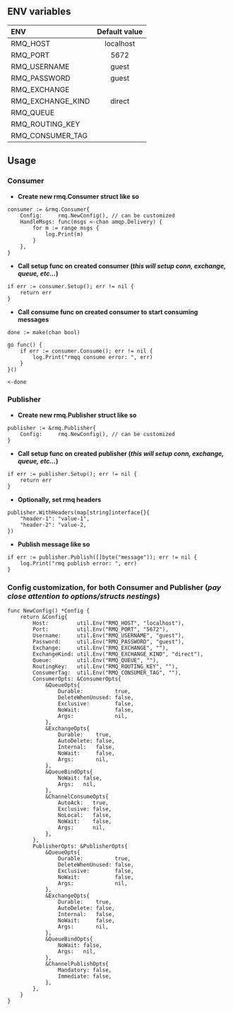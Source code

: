 ## ENV variables

| ENV                | Default value |
|:-------------------|:-------------:|
| RMQ_HOST           | localhost     |
| RMQ_PORT           | 5672          |
| RMQ_USERNAME       | guest         |
| RMQ_PASSWORD       | guest         |
| RMQ_EXCHANGE       |               |
| RMQ_EXCHANGE_KIND  | direct        |
| RMQ_QUEUE          |               |
| RMQ_ROUTING_KEY    |               |
| RMQ_CONSUMER_TAG   |               |

## Usage

### Consumer

* **Create new rmq.Consumer struct like so**
```
consumer := &rmq.Consumer{
    Config:     rmq.NewConfig(), // can be customized
    HandleMsgs: func(msgs <-chan amqp.Delivery) {
        for m := range msgs {
            log.Print(m)
        }
    },
}
```

* **Call setup func on created consumer (*this will setup conn, exchange, queue, etc...*)**
```
if err := consumer.Setup(); err != nil {
    return err
}
```

* **Call consume func on created consumer to start consuming messages**
```
done := make(chan bool)

go func() {
    if err := consumer.Consume(); err != nil {
        log.Print("rmqq consume error: ", err)
    }
}()

<-done
```

### Publisher

* **Create new rmq.Publisher struct like so**
```
publisher := &rmq.Publisher{
    Config:     rmq.NewConfig(), // can be customized
}
```

* **Call setup func on created publisher (*this will setup conn, exchange, queue, etc...*)**
```
if err := publisher.Setup(); err != nil {
    return err
}
```

* **Optionally, set rmq headers**
```
publisher.WithHeaders(map[string]interface{}{
    "header-1": "value-1",
    "header-2": "value-2,
})
```

* **Publish message like so**
```
if err := publisher.Publish([]byte("message")); err != nil {
    log.Print("rmq publish error: ", err)
}
```

### Config customization, for both Consumer and Publisher (*pay close attention to options/structs nestings*)
```
func NewConfig() *Config {
	return &Config{
		Host:         util.Env("RMQ_HOST", "localhost"),
		Port:         util.Env("RMQ_PORT", "5672"),
		Username:     util.Env("RMQ_USERNAME", "guest"),
		Password:     util.Env("RMQ_PASSWORD", "guest"),
		Exchange:     util.Env("RMQ_EXCHANGE", ""),
		ExchangeKind: util.Env("RMQ_EXCHANGE_KIND", "direct"),
		Queue:        util.Env("RMQ_QUEUE", ""),
		RoutingKey:   util.Env("RMQ_ROUTING_KEY", ""),
		ConsumerTag:  util.Env("RMQ_CONSUMER_TAG", ""),
		ConsumerOpts: &ConsumerOpts{
			&QueueOpts{
				Durable:          true,
				DeleteWhenUnused: false,
				Exclusive:        false,
				NoWait:           false,
				Args:             nil,
			},
			&ExchangeOpts{
				Durable:    true,
				AutoDelete: false,
				Internal:   false,
				NoWait:     false,
				Args:       nil,
			},
			&QueueBindOpts{
				NoWait: false,
				Args:   nil,
			},
			&ChannelConsumeOpts{
				AutoAck:   true,
				Exclusive: false,
				NoLocal:   false,
				NoWait:    false,
				Args:      nil,
			},
		},
		PublisherOpts: &PublisherOpts{
			&QueueOpts{
				Durable:          true,
				DeleteWhenUnused: false,
				Exclusive:        false,
				NoWait:           false,
				Args:             nil,
			},
			&ExchangeOpts{
				Durable:    true,
				AutoDelete: false,
				Internal:   false,
				NoWait:     false,
				Args:       nil,
			},
			&QueueBindOpts{
				NoWait: false,
				Args:   nil,
			},
			&ChannelPublishOpts{
				Mandatory: false,
				Immediate: false,
			},
		},
	}
}

```